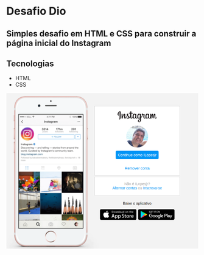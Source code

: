 # Desafio Dio

## Simples desafio em HTML e CSS para construir a página inicial do Instagram

## Tecnologias

- HTML
- CSS

![alt text](https://github.com/ILopesjr/dio-pagina-inicial-instagram/blob/main/img/dio-instagram.png?raw=true)
